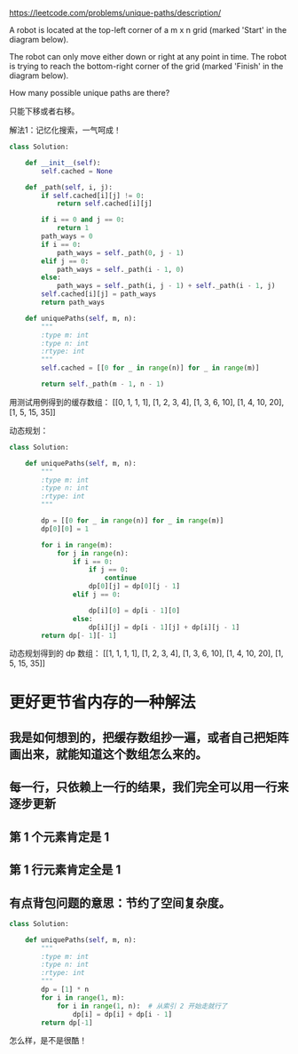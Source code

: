https://leetcode.com/problems/unique-paths/description/

A robot is located at the top-left corner of a m x n grid (marked 'Start' in the diagram below).

The robot can only move either down or right at any point in time. The robot is trying to reach the bottom-right corner of the grid (marked 'Finish' in the diagram below).

How many possible unique paths are there?


只能下移或者右移。


解法1：记忆化搜索，一气呵成！

```python
class Solution:

    def __init__(self):
        self.cached = None

    def _path(self, i, j):
        if self.cached[i][j] != 0:
            return self.cached[i][j]

        if i == 0 and j == 0:
            return 1
        path_ways = 0
        if i == 0:
            path_ways = self._path(0, j - 1)
        elif j == 0:
            path_ways = self._path(i - 1, 0)
        else:
            path_ways = self._path(i, j - 1) + self._path(i - 1, j)
        self.cached[i][j] = path_ways
        return path_ways

    def uniquePaths(self, m, n):
        """
        :type m: int
        :type n: int
        :rtype: int
        """
        self.cached = [[0 for _ in range(n)] for _ in range(m)]

        return self._path(m - 1, n - 1)
```

用测试用例得到的缓存数组：
[[0, 1, 1, 1], [1, 2, 3, 4], [1, 3, 6, 10], [1, 4, 10, 20], [1, 5, 15, 35]]


动态规划：
```python
class Solution:

    def uniquePaths(self, m, n):
        """
        :type m: int
        :type n: int
        :rtype: int
        """

        dp = [[0 for _ in range(n)] for _ in range(m)]
        dp[0][0] = 1

        for i in range(m):
            for j in range(n):
                if i == 0:
                    if j == 0:
                        continue
                    dp[0][j] = dp[0][j - 1]
                elif j == 0:

                    dp[i][0] = dp[i - 1][0]
                else:
                    dp[i][j] = dp[i - 1][j] + dp[i][j - 1]
        return dp[- 1][- 1]
```

动态规划得到的 dp 数组：
[[1, 1, 1, 1], [1, 2, 3, 4], [1, 3, 6, 10], [1, 4, 10, 20], [1, 5, 15, 35]]


# 更好更节省内存的一种解法
## 我是如何想到的，把缓存数组抄一遍，或者自己把矩阵画出来，就能知道这个数组怎么来的。
## 每一行，只依赖上一行的结果，我们完全可以用一行来逐步更新
## 第 1 个元素肯定是 1
## 第 1 行元素肯定全是 1
## 有点背包问题的意思：节约了空间复杂度。
```python
class Solution:

    def uniquePaths(self, m, n):
        """
        :type m: int
        :type n: int
        :rtype: int
        """
        dp = [1] * n
        for i in range(1, m):
            for i in range(1, n):  # 从索引 2 开始走就行了
                dp[i] = dp[i] + dp[i - 1]
        return dp[-1]
```
怎么样，是不是很酷！